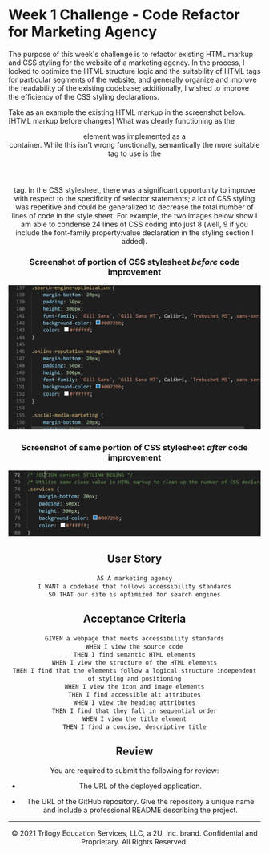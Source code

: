# Week 1 Challenge - Code Refactor for Marketing Agency

The purpose of this week's challenge is to refactor existing HTML markup and CSS styling for the website of a marketing agency. In the process, I looked to optimize the HTML structure logic and the suitability of HTML tags for particular segments of the website, and generally organize and improve the readability of the existing codebase; additionally, I wished to improve the efficiency of the CSS styling declarations.

Take as an example the existing HTML markup in the screenshot below.
[HTML markup before changes] 
What was clearly functioning as the <header> element was implemented as a <div> container. While this isn't wrong functionally, semantically the more suitable tag to use is the <header></header> tag. In the CSS stylesheet, there was a significant opportunity to improve with respect to the specificity of selector statements; a lot of CSS styling was repetitive and could be generalized to decrease the total number of lines of code in the style sheet. For example, the two images below show I am able to condense 24 lines of CSS coding into just 8 (well, 9 if you include the font-family property:value declaration in the <body> styling section I added).

  ### Screenshot of portion of CSS stylesheet *before* code improvement
  
 ![CSS styling before changes](/assets/images/css-pre.PNG)
  ### Screenshot of same portion of CSS stylesheet *after* code improvement
  
  ![CSS styling after changes](/assets/images/css-post.PNG)
  
  
## User Story

```
AS A marketing agency
I WANT a codebase that follows accessibility standards
SO THAT our site is optimized for search engines
```

## Acceptance Criteria

```
GIVEN a webpage that meets accessibility standards
WHEN I view the source code
THEN I find semantic HTML elements
WHEN I view the structure of the HTML elements
THEN I find that the elements follow a logical structure independent of styling and positioning
WHEN I view the icon and image elements
THEN I find accessible alt attributes
WHEN I view the heading attributes
THEN I find that they fall in sequential order
WHEN I view the title element
THEN I find a concise, descriptive title
```

## Review

You are required to submit the following for review:

* The URL of the deployed application.

* The URL of the GitHub repository. Give the repository a unique name and include a professional README describing the project.

- - -
© 2021 Trilogy Education Services, LLC, a 2U, Inc. brand. Confidential and Proprietary. All Rights Reserved.

